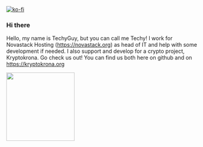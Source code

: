 [![ko-fi](https://ko-fi.com/img/githubbutton_sm.svg)](https://ko-fi.com/I3I8JAPAI)
### Hi there 

Hello, my name is TechyGuy, but you can call me Techy! 
I work for Novastack Hosting (https://novastack.org) as head of IT and help with some development if needed. I also support and develop for a crypto project, Kryptokrona. Go check us out! You can find us both here on github and on https://kryptokrona.org 


<img height="180em" src="https://github-readme-stats.vercel.app/api?username=TechyGuy17&show_icons=true&hide_border=true&&count_private=true&include_all_commits=true" />
